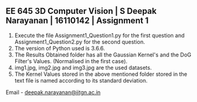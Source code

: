 ##  EE 645 3D Computer Vision | S Deepak Narayanan | 16110142 | Assignment 1 

1. Execute the file Assignment1_Question1.py for the first question and Assignment1_Question2.py for the second question. 
2. The version of Python used is 3.6.6. 
3. The Results Obtained folder has all the Gaussian Kernel's and the DoG Filter's Values. (Normalised in the first case).
4. img1.jpg, img2.jpg and img3.jpg are the used datasets. 
5. The  Kernel Values stored in the above mentioned folder stored in the text file is named according to its standard deviation.

Email - deepak.narayanan@iitgn.ac.in 
